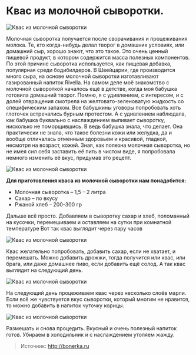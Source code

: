 # Квас из молочной сыворотки.
![Квас из молочной сыворотки](/images/Kulinar/Napitki/kvas_syvorotka_000.jpg 'Квас из молочной сыворотки')

Молочная сыворотка получается после сворачивания и процеживания молока. Те, кто когда-нибудь делал творог в домашних условиях, или домашний сыр, хорошо знают, что это такое. Это очень ценный пищевой продукт, в котором содержится масса полезных компонентов. По этой причине сыворотка используется, как пищевая добавка, популярная среди бодибилдеров. В Швейцарии, где производится много сыра, на основе молочной сыворотки изготавливают газированный напиток Rivella. На самом деле моё знакомство с молочной сывороткой началось ещё в детстве, когда моя бабушка готовила домашний творог. Помню, я с удивлением, с интересом, и с долей отвращения смотрела на желтовато-зеленоватую жидкость со специфическим запахом. Все бабушкины уговоры попробовать хоть глоточек встречались бурным протестом. А с удивлением наблюдала, как бабушка буквально с наслаждением выпивает сыворотку, нисколько не поморщившись. В ведь бабушка знала, что делает. Она практически не знала, что такое болезни кожи или желудка, да и вообще отличалась отменным здоровьем и красивой, гладкой, несмотря на возраст, кожей. Зная, как полезна молочная сыворотка, но не имея сил себя заставить её пить в чистом виде, я попробовала немного изменить её вкус, придумав это рецепт.

![Квас из молочной сыворотки](/images/Kulinar/Napitki/kvas_syvorotka_001.jpg 'Квас из молочной сыворотки')

**Для приготовления кваса из молочной сыворотки нам понадобится:**

- Молочная сыворотка – 1,5 – 2 литра
- Сахар – по вкусу
- Ржаной хлеб – 200-300 гр

Дальше всё просто. Добавляем в сыворотку сахар и хлеб, поломанный на кусочки, перемешиваем и оставляем на сутки при комнатной температуре Вот так квас выглядит через пару часов

![Квас из молочной сыворотки](/images/Kulinar/Napitki/kvas_syvorotka_002.jpg 'Квас из молочной сыворотки')

Квас желательно попробовать, добавить сахар, если не хватает, и перемешать. Можно добавить дрожжи, тогда получится или квас, или брага, или даже домашнее пиво, если добавить ещё солод. А так квас выглядит на следующий день.

![Квас из молочной сыворотки](/images/Kulinar/Napitki/kvas_syvorotka_003.jpg 'Квас из молочной сыворотки')

На следующий день процеживаем квас через несколько слоёв марли. Если всё же чувствуется вкус сыворотки, который многим не нравится, то можно добавить в напиток чуточку корицы.

![Квас из молочной сыворотки](/images/Kulinar/Napitki/kvas_syvorotka_004.jpg 'Квас из молочной сыворотки')

Размешать и снова процедить. Вкусный и очень полезный напиток готов. Убираем в холодильник и с наслаждением утоляем жажду.

> Источник: http://bonerka.ru
